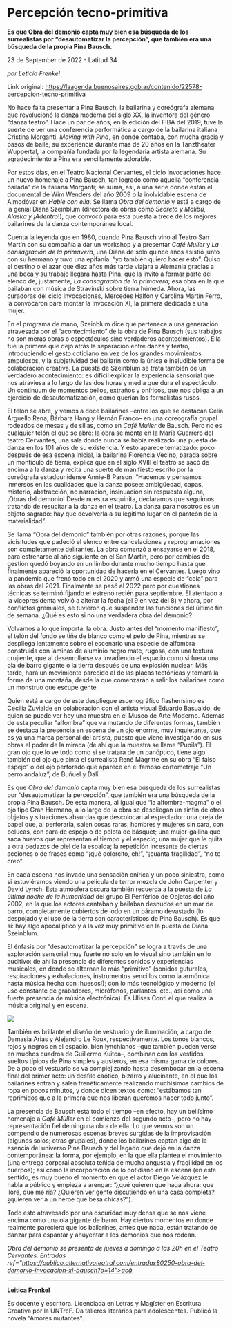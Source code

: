 # Percepción tecno-primitiva

**Es que Obra del demonio capta muy bien esa búsqueda de los surrealistas por “desautomatizar la percepción”, que también era una búsqueda de la propia Pina Bausch.**

23 de September de 2022 - Latitud 34

_por Leticia Frenkel_

Link original: https://laagenda.buenosaires.gob.ar/contenido/22578-percepcion-tecno-primitiva



No hace falta presentar a Pina Bausch, la bailarina y coreógrafa alemana que revolucionó la danza moderna del siglo XX, la inventora del género “danza teatro”. Hace un par de años, en la edición del FIBA del 2019, tuve la suerte de ver una conferencia performática a cargo de la bailarina italiana Cristina Morganti, *Moving with Pina*, en donde contaba, con mucha gracia y pasos de baile, su experiencia durante más de 20 años en la Tanztheater Wuppertal, la compañía fundada por la legendaria artista alemana. Su agradecimiento a Pina era sencillamente adorable.




Por estos días, en el Teatro Nacional Cervantes, el ciclo Invocaciones hace un nuevo homenaje a Pina Bausch, tan logrado como aquella “conferencia bailada” de la italiana Morganti; se suma, así, a una serie donde están el documental de Wim Wenders del año 2009 o la inolvidable escena de Almodóvar en *Hable con ella*. Se llama *Obra del demonio* y está a cargo de la genial Diana Szeinblum (directora de obras como *Secreto y Malibú, Alaska y ¡Adentro*!), que convocó para esta puesta a trece de los mejores bailarines de la danza contemporánea local.




Cuenta la leyenda que en 1980, cuando Pina Bausch vino al Teatro San Martín con su compañía a dar un workshop y a presentar *Café Muller* y *La consagración de la primavera*, una Diana de solo quince años asistió junto con su hermano y tuvo una epifanía: “yo también quiero hacer esto”. Quiso el destino o el azar que diez años más tarde viajara a Alemania gracias a una beca y su trabajo llegara hasta Pina, que la invitó a formar parte del elenco de, justamente, *La consagración de la primavera*; esa obra en la que bailaban con música de Stravinski sobre tierra húmeda. Ahora, las curadoras del ciclo Invocaciones, Mercedes Halfon y Carolina Martín Ferro, la convocaron para montar la Invocación XI, la primera dedicada a una mujer.




En el programa de mano, Szeinblum dice que pertenece a una generación atravesada por el “acontecimiento” de la obra de Pina Bausch (sus trabajos no son meras obras o espectáculos sino verdaderos acontecimientos). Ella fue la primera que dejó atrás la separación entre danza y teatro, introduciendo el gesto cotidiano en vez de los grandes movimientos ampulosos, y la subjetividad del bailarín como la única e ineludible forma de colaboración creativa. La puesta de Szeinblum se trata también de un verdadero acontecimiento: es difícil explicar la experiencia sensorial que nos atraviesa a lo largo de las dos horas y media que dura el espectáculo. Un continuum de momentos bellos, extraños y oníricos, que nos obliga a un ejercicio de desautomatización, como querían los formalistas rusos.




El telón se abre, y vemos a doce bailarines –entre los que se destacan Celia Arguello Rena, Bárbara Hang y Hernán Franco– en una coreografía grupal rodeados de mesas y de sillas, como en *Café Muller* de Bausch. Pero no es cualquier telón el que se abre: la obra se monta en la María Guerrero del teatro Cervantes, una sala donde nunca se había realizado una puesta de danza en los 101 años de su existencia. Y esto aparece tematizado: poco después de esa escena inicial, la bailarina Florencia Vecino, parada sobre un montículo de tierra, explica que en el siglo XVIII el teatro se sacó de encima a la danza y recita una suerte de manifiesto escrito por la coreógrafa estadounidense Annie-B Parson: “Hacemos y pensamos inmersos en las cualidades que la danza posee: ambigüedad, capas, misterio, abstracción, no narración, insinuación sin respuesta alguna, ¡Obras del demonio! Desde nuestra esquinita, declaramos que seguimos tratando de resucitar a la danza en el teatro. La danza para nosotros es un objeto sagrado: hay que devolverla a su legítimo lugar en el panteón de la materialidad”.




Se llama “Obra del demonio” también por otras razones, porque las vicisitudes que padeció el elenco entre cancelaciones y reprogramaciones son completamente delirantes. La obra comenzó a ensayarse en el 2018, para estrenarse al año siguiente en el San Martin, pero por cambios de gestión quedó boyando en un limbo durante mucho tiempo hasta que finalmente apareció la oportunidad de hacerla en el Cervantes. Luego vino la pandemia que frenó todo en el 2020 y armó una especie de “cola” para las obras del 2021. Finalmente se pasó al 2022 pero por cuestiones técnicas se terminó fijando el estreno recién para septiembre. El atentado a la vicepresidenta volvió a alterar la fecha (el 9 en vez del 8) y ahora, por conflictos gremiales, se tuvieron que suspender las funciones del último fin de semana. ¿Qué es esto si no una verdadera obra del demonio?




Volvamos a lo que importa: la obra. Justo antes del “momento manifiesto”, el telón del fondo se tiñe de blanco como el pelo de Pina, mientras se despliega lentamente sobre el escenario una especie de alfombra construida con láminas de aluminio negro mate, rugosa, con una textura crujiente, que al desenrollarse va invadiendo el espacio como si fuera una ola de barro gigante o la tierra después de una explosión nuclear. Más tarde, hará un movimiento parecido al de las placas tectónicas y tomará la forma de una montaña, desde la que comenzarán a salir los bailarines como un monstruo que escupe gente.




Quien está a cargo de este despliegue escenográfico flasherísimo es Cecilia Zuvialde en colaboración con el artista visual Eduardo Basualdo, de quien se puede ver hoy una muestra en el Museo de Arte Moderno. Además de esta peculiar “alfombra” que va mutando de diferentes formas, también se destaca la presencia en escena de un ojo enorme, muy inquietante, que es ya una marca personal del artista, puesto que viene investigando en sus obras el poder de la mirada (de ahí que la muestra se llame “Pupila”). El gran ojo que lo ve todo como si se tratara de un panóptico, tiene algo también del ojo que pinta el surrealista René Magritte en su obra “El falso espejo” o del ojo perforado que aparece en el famoso cortometraje “Un perro andaluz”, de Buñuel y Dalí.




Es que *Obra del demonio* capta muy bien esa búsqueda de los surrealistas por “desautomatizar la percepción”, que también era una búsqueda de la propia Pina Bausch. De esta manera, al igual que “la alfombra-magma” o el ojo tipo Gran Hermano, a lo largo de la obra se despliegan un sinfín de otros objetos y situaciones absurdas que descolocan al espectador: una oreja de papel que, al perforarla, salen cosas raras; hombres y mujeres sin cara, con pelucas, con cara de espejo o de pelota de básquet; una mujer-gallina que saca huevos que representan el tiempo y el espacio; una mujer que le quita a otra pedazos de piel de la espalda; la repetición incesante de ciertas acciones o de frases como “¡qué dolorcito, eh!”, “¡cuánta fragilidad”, “no te creo”.




En cada escena nos invade una sensación onírica y un poco siniestra, como si estuviéramos viendo una película de terror mezcla de John Carpenter y David Lynch. Esta atmósfera oscura también recuerda a la puesta de *La última noche de la humanidad* del grupo El Periférico de Objetos del año 2002, en la que los actores cantaban y bailaban desnudos en un mar de barro, completamente cubiertos de lodo en un páramo devastado (lo despojado y el uso de la tierra son característicos de Pina Bausch). Es que sí: hay algo apocalíptico y a la vez muy primitivo en la puesta de Diana Szeinblum.




El énfasis por “desautomatizar la percepción” se logra a través de una exploración sensorial muy fuerte no solo en lo visual sino también en lo auditivo: de ahí la presencia de diferentes sonidos y experiencias musicales, en donde se alternan lo más “primitivo” (sonidos guturales, respiraciones y exhalaciones, instrumentos sencillos como la armónica hasta música hecha con ¡huesos!); con lo más tecnológico y moderno (el uso constante de grabadores, micrófonos, parlantes, etc., así como una fuerte presencia de música electrónica). Es Ulises Conti el que realiza la música original y en escena.




![](https://cdn.feater.me/files/images/522303/8d691583-f6a4-44a8-a5d1-96a0050e93d4.jpg)




También es brillante el diseño de vestuario y de iluminación, a cargo de Damasia Arias y Alejandro Le Roux, respectivamente. Los tonos blancos, rojos y negros en el espacio, bien lynchianos –que también pueden verse en muchos cuadros de Guillermo Kuitca–, combinan con los vestidos sueltos típicos de Pina simples y austeros, en esa misma gama de colores. De a poco el vestuario se va complejizando hasta desembocar en la escena final del primer acto: un desfile caótico, bizarro y alucinante, en el que los bailarines entran y salen frenéticamente realizando muchísimos cambios de ropa en pocos minutos, y donde dicen textos como: “estábamos tan reprimidos que a la primera que nos liberan queremos hacer todo junto”.




La presencia de Bausch está todo el tiempo –en efecto, hay un bellísimo homenaje a *Café Müller* en el comienzo del segundo acto–, pero no hay representación fiel de ninguna obra de ella. Lo que vemos son un compendio de numerosas escenas breves surgidas de la improvisación (algunos solos; otras grupales), donde los bailarines captan algo de la esencia del universo Pina Bausch y del legado que dejó en la danza contemporánea: la forma, por ejemplo, en la que ella plantea el movimiento (una entrega corporal absoluta teñida de mucha angustia y fragilidad en los cuerpos); así como la incorporación de lo cotidiano en la escena (en este sentido, es muy bueno el momento en que el actor Diego Velázquez le habla a público y empieza a arengar: “¿qué quieren que haga ahora: que llore, que me ría? ¿Quieren ver gente discutiendo en una casa completa? ¿quieren ver a un héroe que besa chicas?”).




Todo esto atravesado por una oscuridad muy densa que se nos viene encima como una ola gigante de barro. Hay ciertos momentos en donde realmente pareciera que los bailarines, antes que nada, están tratando de danzar para espantar y ahuyentar a los demonios que nos rodean.




*Obra del demonio se presenta de jueves a domingo a las 20h en el Teatro Cervantes. Entradas ref="https://publico.alternativateatral.com/entradas80250-obra-del-demonio-invocacion-xi-bausch?o=14">acá.*



---




**Leitica Frenkel**




Es docente y escritora. Licenciada en Letras y Magíster en Escritura Creativa por la UNTreF. Da talleres literarios para adolescentes. Publicó la novela “Amores mutantes”.



